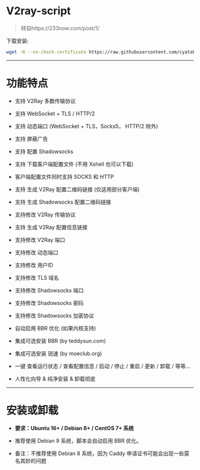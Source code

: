 # V2ray-script  
 > 转自https://233now.com/post/1/

 下载安装:
 
``` bash
wget -N --no-check-certificate https://raw.githubusercontent.com/cyataku/V2ray-script/master/V2ray.sh && chmod +x V2ray.sh && bash V2ray.sh
```
******
# 功能特点

* 支持 V2Ray 多数传输协议

* 支持 WebSocket + TLS / HTTP/2

* 支持 动态端口 (WebSocket + TLS，Socks5， HTTP/2 除外)

* 支持 屏蔽广告

* 支持 配置 Shadowsocks

* 支持 下载客户端配置文件 (不用 Xshell 也可以下载)

* 客户端配置文件同时支持 SOCKS 和 HTTP

* 支持 生成 V2Ray 配置二维码链接 (仅适用部分客户端)


* 支持 生成 Shadowsocks 配置二维码链接

* 支持修改 V2Ray 传输协议

* 支持 生成 V2Ray 配置信息链接

* 支持修改 V2Ray 端口

* 支持修改 动态端口

* 支持修改 用户ID

* 支持修改 TLS 域名

* 支持修改 Shadowsocks 端口

* 支持修改 Shadowsocks 密码

* 支持修改 Shadowsocks 加密协议

* 自动启用 BBR 优化 (如果内核支持)

* 集成可选安装 BBR (by teddysun.com)

* 集成可选安装 锐速 (by moeclub.org)


* 一键 查看运行状态 / 查看配置信息 / 启动 / 停止 / 重启 / 更新 / 卸载 / 等等…

* 人性化向导 & 纯净安装 & 卸载彻底

*******
# 安装或卸载

* <b>要求：Ubuntu 16+ / Debian 8+ / CentOS 7+ 系统</b>

* 推荐使用 Debian 9 系统，脚本会自动启用 BBR 优化。

* 备注：不推荐使用 Debian 8 系统，因为 Caddy 申请证书可能会出现一些莫名其妙的问题